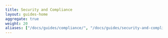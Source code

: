 ```yaml
---
title: Security and Compliance
layout: guides-home
aggregate: true
weight: 20
aliases: ["/docs/guides/compliance/", "/docs/guides/security-and-compliance/"]
---
```

